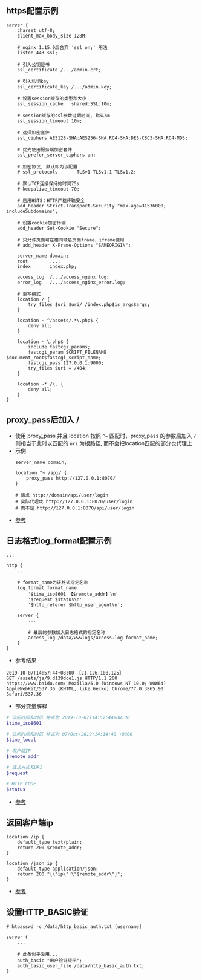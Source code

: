 ## https配置示例
```nginx
server {
    charset utf-8;
    client_max_body_size 128M;

    # nginx 1.15.0后舍弃 'ssl on;' 用法
    listen 443 ssl;

    # 引入公钥证书
    ssl_certificate /.../admin.crt;

    # 引入私钥key
    ssl_certificate_key /.../admin.key;

    # 设置session缓存的类型和大小
    ssl_session_cache   shared:SSL:10m;

    # session缓存的ssl参数过期时间, 默认5m
    ssl_session_timeout 10m;

    # 选择加密套件
    ssl_ciphers AES128-SHA:AES256-SHA:RC4-SHA:DES-CBC3-SHA:RC4-MD5;

    # 优先使用服务端加密套件
    ssl_prefer_server_ciphers on;

    # 加密协议, 默认即为该配置
    # ssl_protocols       TLSv1 TLSv1.1 TLSv1.2;

    # 默认TCP连接保持的时间75s
    # keepalive_timeout 70;

    # 启用HSTS：HTTP严格传输安全
    add_header Strict-Transport-Security "max-age=31536000; includeSubdomains";

    # 设置cookie加密传输
    add_header Set-Cookie "Secure";

    # 只允许页面可在相同域名页面frame、iframe使用
    # add_header X-Frame-Options "SAMEORIGIN";

    server_name domain;
    root        ...;
    index       index.php;

    access_log  /.../access_nginx.log;
    error_log   /.../access_nginx_error.log;

    # 重写模式
    location / {
        try_files $uri $uri/ /index.php$is_args$args;
    }

    location ~ ^/assets/.*\.php$ {
        deny all;
    }

    location ~ \.php$ {
        include fastcgi_params;
        fastcgi_param SCRIPT_FILENAME $document_root$fastcgi_script_name;
        fastcgi_pass 127.0.0.1:9000;
        try_files $uri = /404;
    }

    location ~* /\. {
        deny all;
    }
}
```

## proxy_pass后加入 /

* 使用 proxy_pass 并且 location 按照 `^~` 匹配时，proxy_pass 的参数后加入 `/` 则相当于此时以匹配的 `uri` 为根路径, 而不会把location匹配的部分也代理上
* 示例
    ```nginx
    server_name domain;

    location ^~ /api/ {
        proxy_pass http://127.0.0.1:8070/
    }

    # 请求 http://domain/api/user/login
    # 实际代理成 http://127.0.0.1:8070/user/login
    # 而不是 http://127.0.0.1:8070/api/user/login
    ```
* [参考](http://www.cnblogs.com/AloneSword/p/3673829.html)

## 日志格式log_format配置示例
```nginx
...

http {
    ...

    # format_name为该格式指定名称
    log_format format_name
        '$time_iso8601 【$remote_addr】\n'
        '$request $status\n'
        '$http_referer $http_user_agent\n';

    server {
        ...

        # 最后的参数加入日志格式的指定名称
        access_log /data/wwwlogs/access.log format_name;
    }
}
```

* 参考结果
```
2019-10-07T14:57:44+08:00 【21.126.108.125】
GET /assets/js/9.d139dce1.js HTTP/1.1 200
https://www.baidu.com/ Mozilla/5.0 (Windows NT 10.0; WOW64) AppleWebKit/537.36 (KHTML, like Gecko) Chrome/77.0.3865.90 Safari/537.36
```

* 部分变量解释
```sh
# 访问时间和时区 格式为 2019-10-07T14:57:44+08:00
$time_iso8601

# 访问时间和时区 格式为 07/Oct/2019:14:14:48 +0800
$time_local

# 客户端IP
$remote_addr

# 请求方式和URI
$request

# HTTP CODE
$status
```

* [参考](https://www.cnblogs.com/joshua317/p/6651203.html)

## 返回客户端ip
```nginx
location /ip {
    default_type text/plain;
    return 200 $remote_addr;
}

location /json_ip {
    default_type application/json;
    return 200 "{\"ip\":\"$remote_addr\"}";
}
```

* [参考](https://www.ecalamia.com/blog/show-ip-api-nginx/)

## 设置HTTP_BASIC验证
```nginx
# htpasswd -c /data/http_basic_auth.txt [username]

server {
    ...

    # 此条似乎没用...
    auth_basic "用户验证提示";
    auth_basic_user_file /data/http_basic_auth.txt;
}
```
